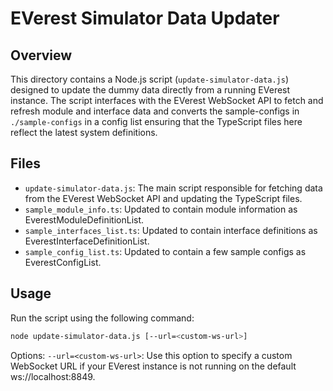 # EVerest Simulator Data Updater

## Overview

This directory contains a Node.js script (`update-simulator-data.js`) designed to update the dummy data directly from a
running EVerest instance. The script interfaces with the EVerest WebSocket API to fetch and refresh module and interface
data and converts the sample-configs in `./sample-configs` in a config list ensuring that the TypeScript files here
reflect the latest system definitions.

## Files

- `update-simulator-data.js`: The main script responsible for fetching data from the EVerest WebSocket API and updating
  the TypeScript files.
- `sample_module_info.ts`: Updated to contain module information as EverestModuleDefinitionList.
- `sample_interfaces_list.ts`: Updated to contain interface definitions as EverestInterfaceDefinitionList.
- `sample_config_list.ts`: Updated to contain a few sample configs as EverestConfigList.

## Usage

Run the script using the following command:

```bash
node update-simulator-data.js [--url=<custom-ws-url>]
```

Options:
`--url=<custom-ws-url>`: Use this option to specify a custom WebSocket URL if your EVerest instance is not running on
the default ws://localhost:8849.
